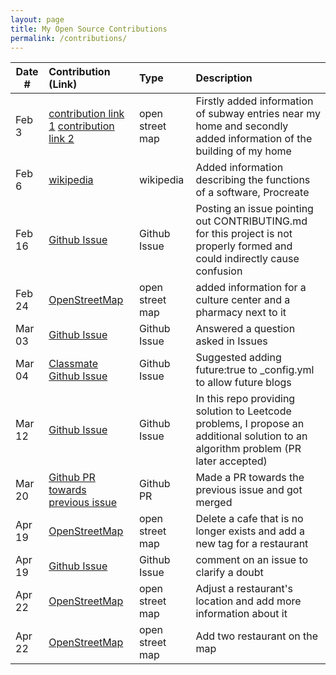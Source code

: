```yaml
---
layout: page
title: My Open Source Contributions
permalink: /contributions/
---
```


<!--
Type of the contribution should be "Wikipedia edit", "OpenStreet Map feature", "Documentation", "Course website", "Blog",
"Browser Add-on", etc.

The description should include a brief summary of what you did.

The link should bring us to a public page that shows your contribution. 

Replace the first row with your own contribution. 

-->





| Date #       | Contribution (Link)  | Type  | Description |
|---|:---|:---|:---|
|  Feb 3   |  [contribution link 1](https://www.openstreetmap.org/changeset/132062245#map=19/39.93907/116.36169) [contribution link 2](https://www.openstreetmap.org/changeset/132062088#map=19/39.94324/116.35623)   |  open street map  |   Firstly added information of subway entries near my home and secondly added information of the building of my home   |
|  Feb 6  |  [wikipedia](https://en.wikipedia.org/wiki/Special:Contributions/7ozCheese)  |   wikipedia  |   Added information describing the functions of a software, Procreate   |
|  Feb 16  |  [Github Issue](https://github.com/algorithm-visualizer/algorithm-visualizer/issues/355)  |   Github Issue  |   Posting an issue pointing out CONTRIBUTING.md for this project is not properly formed and could indirectly cause confusion   |
|  Feb 24  |  [OpenStreetMap](https://www.openstreetmap.org/changeset/132982850#map=19/39.93988/116.36101)  |   open street map  |  added information for a culture center and a pharmacy next to it  |
|  Mar 03  |  [Github Issue](https://github.com/codebasics/data-structures-algorithms-python/issues/67)  |   Github Issue  |  Answered a question asked in Issues  |
|  Mar 04  |  [Classmate Github Issue](https://github.com/ossd-s23/Shenghan0329-weekly/issues/1)  |   Github Issue  |  Suggested adding future:true to _config.yml to allow future blogs  |
|  Mar 12 |  [Github Issue](https://github.com/qiyuangong/leetcode/issues/79)  |   Github Issue  |  In this repo providing solution to Leetcode problems, I propose an additional solution to an algorithm problem (PR later accepted) |
|  Mar 20 |  [Github PR towards previous issue](https://github.com/qiyuangong/leetcode/pull/80)  |   Github PR  |  Made a PR towards the previous issue and got merged |
|  Apr 19 |  [OpenStreetMap](https://www.openstreetmap.org/changeset/135115141#map=19/39.94508/116.36527)  |   open street map  | Delete a cafe that is no longer exists and add a new tag for a restaurant |
|  Apr 19 |  [Github Issue](https://github.com/prakhar1989/Algorithms/issues/102)  |   Github Issue  | comment on an issue to clarify a doubt |
|  Apr 22 |  [OpenStreetMap](https://www.openstreetmap.org/changeset/135235560#map=19/39.94628/116.36635)  |   open street map  | Adjust a restaurant's location and add more information about it |
|  Apr 22 |  [OpenStreetMap](https://www.openstreetmap.org/changeset/135235679#map=19/39.94112/116.35747)  |   open street map  | Add two restaurant on the map |